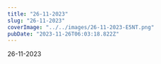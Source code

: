 ```yaml
---
title: "26-11-2023"
slug: "26-11-2023"
coverImage: "../../images/26-11-2023-E5NT.png"
pubDate: "2023-11-26T06:03:18.822Z"
---
```


26-11-2023
